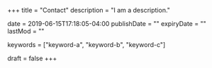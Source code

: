 +++
title = "Contact"
description = "I am a description."

date = 2019-06-15T17:18:05-04:00
publishDate = ""
expiryDate = ""
lastMod = ""

keywords = ["keyword-a", "keyword-b", "keyword-c"]

draft = false
+++
